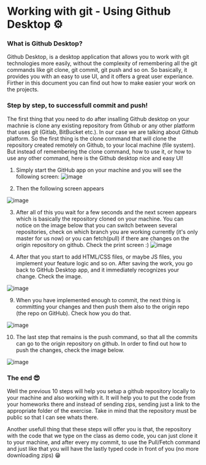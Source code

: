 # Working with git - Using Github Desktop ⚙️

### What is Github Desktop? 
Github Desktop, is a desktop application that allows you to work with git technologies more easily, 
without the complexity of remembering all the git commands like git clone, git commit, git push and so on. So basically, it provides you with an easy to use UI, and it offers a great user experiance. Firther in this document you can find out how to make easier your work on the projects.

### Step by step, to successfull commit and push!
The first thing that you need to do after insalling Github desktop on your machnie is clone any existing repository from Gtihub or any other platform that uses git (Gitlab, BitBucket etc.). In our case we are talking about Github platform. So the first thing is the clone command that will clone the repository created remotely on Github, to your local machine (file system). But instead of remembering the clone command, how to use it, or how to use any other command, here is the Github desktop nice and easy UI! 

1. Simply start the GitHub app on your machine and you will see the following screen:
![image](https://github.com/sedc-codecademy/sp2020-tech-mentors/blob/master/img/git-clone_1.png)

2. Then the following screen appears

![image](https://github.com/sedc-codecademy/sp2020-tech-mentors/blob/master/img/git-clone_2.png)

3. After all of this you wait for a few seconds and the next screen appears which is basically the repository cloned on your machine. You can notice on the image below that you can switch between several repositories, check on which branch you are working currently (it's only master for us now) or you can fetch(pull) if there are changes on the origin repository on github. Check the print screen :)
![image](https://github.com/sedc-codecademy/sp2020-tech-mentors/blob/master/img/repository-screen.png)

8. After that you start to add HTML/CSS files, or maybe JS files, you implement your feature logic and so on. After saving the work, you go back to GitHub Desktop app, and it immediately recognizes your change. Check the image.

![image](https://github.com/sedc-codecademy/sp2020-tech-mentors/blob/master/img/change-made.png)

9. When you have implemented enough to commit, the next thing is committing your changes and then push them also to the origin repo (the repo on GitHub). Check how you do that.

![image](https://github.com/sedc-codecademy/sp2020-tech-mentors/blob/master/img/commit.png)

10. The last step that remains is the push command, so that all the commits can go to the origin repository on github.
In order to find out how to push the changes, check the image below.

![image](https://github.com/sedc-codecademy/sp2020-tech-mentors/blob/master/img/push.png)


### The end 😎
Well the previous 10 steps will help you setup a github repository locally to your machine and also working with it. It will help you to put the code from your homeworks there and instead of sending zips, sending just a link to the appropriate folder of the exercise. Take in mind that the repository must be public so that I can see whats there.

Another usefull thing that these steps will offer you is that, the repository with the code that we type on the class as demo code, you can just clone it to your machine, and after every my commit, to use the Pull/Fetch command and just like that you will have the lastly typed code in front of you (no more downloading zips) 😁
